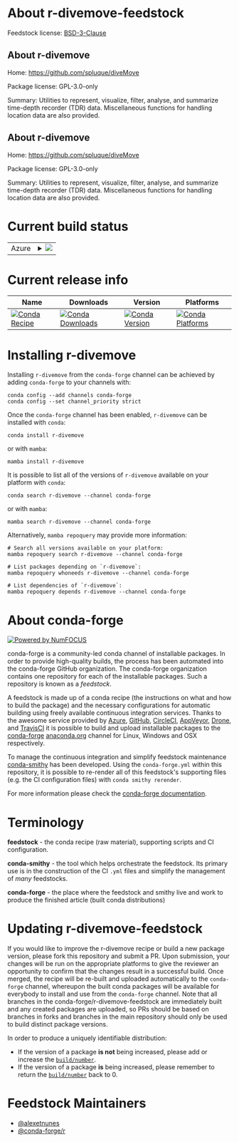 About r-divemove-feedstock
==========================

Feedstock license: [BSD-3-Clause](https://github.com/conda-forge/r-divemove-feedstock/blob/main/LICENSE.txt)


About r-divemove
----------------

Home: https://github.com/spluque/diveMove

Package license: GPL-3.0-only

Summary: Utilities to represent, visualize, filter, analyse, and summarize time-depth recorder (TDR) data.  Miscellaneous functions for handling location data are also provided.

About r-divemove
----------------

Home: https://github.com/spluque/diveMove

Package license: GPL-3.0-only

Summary: Utilities to represent, visualize, filter, analyse, and summarize time-depth recorder (TDR) data.  Miscellaneous functions for handling location data are also provided.

Current build status
====================


<table>
    
  <tr>
    <td>Azure</td>
    <td>
      <details>
        <summary>
          <a href="https://dev.azure.com/conda-forge/feedstock-builds/_build/latest?definitionId=5731&branchName=main">
            <img src="https://dev.azure.com/conda-forge/feedstock-builds/_apis/build/status/r-divemove-feedstock?branchName=main">
          </a>
        </summary>
        <table>
          <thead><tr><th>Variant</th><th>Status</th></tr></thead>
          <tbody><tr>
              <td>linux_64_r_base4.2</td>
              <td>
                <a href="https://dev.azure.com/conda-forge/feedstock-builds/_build/latest?definitionId=5731&branchName=main">
                  <img src="https://dev.azure.com/conda-forge/feedstock-builds/_apis/build/status/r-divemove-feedstock?branchName=main&jobName=linux&configuration=linux%20linux_64_r_base4.2" alt="variant">
                </a>
              </td>
            </tr><tr>
              <td>linux_64_r_base4.3</td>
              <td>
                <a href="https://dev.azure.com/conda-forge/feedstock-builds/_build/latest?definitionId=5731&branchName=main">
                  <img src="https://dev.azure.com/conda-forge/feedstock-builds/_apis/build/status/r-divemove-feedstock?branchName=main&jobName=linux&configuration=linux%20linux_64_r_base4.3" alt="variant">
                </a>
              </td>
            </tr><tr>
              <td>osx_64_r_base4.2</td>
              <td>
                <a href="https://dev.azure.com/conda-forge/feedstock-builds/_build/latest?definitionId=5731&branchName=main">
                  <img src="https://dev.azure.com/conda-forge/feedstock-builds/_apis/build/status/r-divemove-feedstock?branchName=main&jobName=osx&configuration=osx%20osx_64_r_base4.2" alt="variant">
                </a>
              </td>
            </tr><tr>
              <td>osx_64_r_base4.3</td>
              <td>
                <a href="https://dev.azure.com/conda-forge/feedstock-builds/_build/latest?definitionId=5731&branchName=main">
                  <img src="https://dev.azure.com/conda-forge/feedstock-builds/_apis/build/status/r-divemove-feedstock?branchName=main&jobName=osx&configuration=osx%20osx_64_r_base4.3" alt="variant">
                </a>
              </td>
            </tr><tr>
              <td>win_64</td>
              <td>
                <a href="https://dev.azure.com/conda-forge/feedstock-builds/_build/latest?definitionId=5731&branchName=main">
                  <img src="https://dev.azure.com/conda-forge/feedstock-builds/_apis/build/status/r-divemove-feedstock?branchName=main&jobName=win&configuration=win%20win_64_" alt="variant">
                </a>
              </td>
            </tr>
          </tbody>
        </table>
      </details>
    </td>
  </tr>
</table>

Current release info
====================

| Name | Downloads | Version | Platforms |
| --- | --- | --- | --- |
| [![Conda Recipe](https://img.shields.io/badge/recipe-r--divemove-green.svg)](https://anaconda.org/conda-forge/r-divemove) | [![Conda Downloads](https://img.shields.io/conda/dn/conda-forge/r-divemove.svg)](https://anaconda.org/conda-forge/r-divemove) | [![Conda Version](https://img.shields.io/conda/vn/conda-forge/r-divemove.svg)](https://anaconda.org/conda-forge/r-divemove) | [![Conda Platforms](https://img.shields.io/conda/pn/conda-forge/r-divemove.svg)](https://anaconda.org/conda-forge/r-divemove) |

Installing r-divemove
=====================

Installing `r-divemove` from the `conda-forge` channel can be achieved by adding `conda-forge` to your channels with:

```
conda config --add channels conda-forge
conda config --set channel_priority strict
```

Once the `conda-forge` channel has been enabled, `r-divemove` can be installed with `conda`:

```
conda install r-divemove
```

or with `mamba`:

```
mamba install r-divemove
```

It is possible to list all of the versions of `r-divemove` available on your platform with `conda`:

```
conda search r-divemove --channel conda-forge
```

or with `mamba`:

```
mamba search r-divemove --channel conda-forge
```

Alternatively, `mamba repoquery` may provide more information:

```
# Search all versions available on your platform:
mamba repoquery search r-divemove --channel conda-forge

# List packages depending on `r-divemove`:
mamba repoquery whoneeds r-divemove --channel conda-forge

# List dependencies of `r-divemove`:
mamba repoquery depends r-divemove --channel conda-forge
```


About conda-forge
=================

[![Powered by
NumFOCUS](https://img.shields.io/badge/powered%20by-NumFOCUS-orange.svg?style=flat&colorA=E1523D&colorB=007D8A)](https://numfocus.org)

conda-forge is a community-led conda channel of installable packages.
In order to provide high-quality builds, the process has been automated into the
conda-forge GitHub organization. The conda-forge organization contains one repository
for each of the installable packages. Such a repository is known as a *feedstock*.

A feedstock is made up of a conda recipe (the instructions on what and how to build
the package) and the necessary configurations for automatic building using freely
available continuous integration services. Thanks to the awesome service provided by
[Azure](https://azure.microsoft.com/en-us/services/devops/), [GitHub](https://github.com/),
[CircleCI](https://circleci.com/), [AppVeyor](https://www.appveyor.com/),
[Drone](https://cloud.drone.io/welcome), and [TravisCI](https://travis-ci.com/)
it is possible to build and upload installable packages to the
[conda-forge](https://anaconda.org/conda-forge) [anaconda.org](https://anaconda.org/)
channel for Linux, Windows and OSX respectively.

To manage the continuous integration and simplify feedstock maintenance
[conda-smithy](https://github.com/conda-forge/conda-smithy) has been developed.
Using the ``conda-forge.yml`` within this repository, it is possible to re-render all of
this feedstock's supporting files (e.g. the CI configuration files) with ``conda smithy rerender``.

For more information please check the [conda-forge documentation](https://conda-forge.org/docs/).

Terminology
===========

**feedstock** - the conda recipe (raw material), supporting scripts and CI configuration.

**conda-smithy** - the tool which helps orchestrate the feedstock.
                   Its primary use is in the construction of the CI ``.yml`` files
                   and simplify the management of *many* feedstocks.

**conda-forge** - the place where the feedstock and smithy live and work to
                  produce the finished article (built conda distributions)


Updating r-divemove-feedstock
=============================

If you would like to improve the r-divemove recipe or build a new
package version, please fork this repository and submit a PR. Upon submission,
your changes will be run on the appropriate platforms to give the reviewer an
opportunity to confirm that the changes result in a successful build. Once
merged, the recipe will be re-built and uploaded automatically to the
`conda-forge` channel, whereupon the built conda packages will be available for
everybody to install and use from the `conda-forge` channel.
Note that all branches in the conda-forge/r-divemove-feedstock are
immediately built and any created packages are uploaded, so PRs should be based
on branches in forks and branches in the main repository should only be used to
build distinct package versions.

In order to produce a uniquely identifiable distribution:
 * If the version of a package **is not** being increased, please add or increase
   the [``build/number``](https://docs.conda.io/projects/conda-build/en/latest/resources/define-metadata.html#build-number-and-string).
 * If the version of a package **is** being increased, please remember to return
   the [``build/number``](https://docs.conda.io/projects/conda-build/en/latest/resources/define-metadata.html#build-number-and-string)
   back to 0.

Feedstock Maintainers
=====================

* [@alexetnunes](https://github.com/alexetnunes/)
* [@conda-forge/r](https://github.com/conda-forge/r/)

